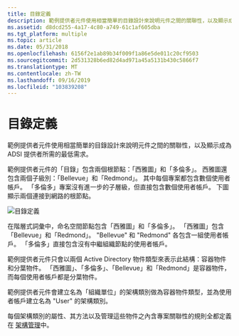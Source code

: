 ```yaml
---
title: 目錄定義
description: 範例提供者元件使用相當簡單的目錄設計來說明元件之間的關聯性，以及顯示成為 ADSI 提供者所需的最低需求。
ms.assetid: d8dcd255-4a17-4c80-a749-61c1af605dba
ms.tgt_platform: multiple
ms.topic: article
ms.date: 05/31/2018
ms.openlocfilehash: 6156f2e1ab89b34f009f1a86e5de011c20cf9503
ms.sourcegitcommit: 2d531328b6ed82d4ad971a45a5131b430c5866f7
ms.translationtype: MT
ms.contentlocale: zh-TW
ms.lasthandoff: 09/16/2019
ms.locfileid: "103839208"
---
```

# <a name="directory-definition"></a>目錄定義

範例提供者元件使用相當簡單的目錄設計來說明元件之間的關聯性，以及顯示成為 ADSI 提供者所需的最低需求。

範例提供者元件的「目錄」包含兩個根節點：「西雅圖」和「多倫多」。 西雅圖還包含兩個子級別：「Bellevue」和「Redmond」。 其中每個專案都包含數個使用者帳戶。 「多倫多」專案沒有進一步的子層級，但直接包含數個使用者帳戶。 下圖顯示兩個連接到網路的根節點。

![目錄定義](images/dssmdo.png)

在階層式詞彙中，命名空間節點包含「西雅圖」和「多倫多」。 「西雅圖」包含「Bellevue」和「Redmond」。 "Bellevue" 和 "Redmond" 各包含一組使用者帳戶。 「多倫多」直接包含沒有中繼組織節點的使用者帳戶。

範例提供者元件只會以兩個 Active Directory 物件類型來表示此結構：容器物件和分葉物件。 「西雅圖」、「多倫多」、「Bellevue」和「Redmond」是容器物件，而每個使用者帳戶都是分葉物件。

範例提供者元件會建立名為「組織單位」的架構類別做為容器物件類型，並為使用者帳戶建立名為 "User" 的架構類別。

每個架構類別的屬性、其方法以及管理這些物件之內含專案關聯性的規則全都定義在 [架構管理](schema-management.md)中。

 

 




